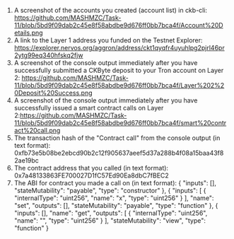 1. A screenshot of the accounts you created (account list) in ckb-cli: https://github.com/MASHMZC/Task-11/blob/5bd9f09dab2c45e8f58abdbe9d676ff0bb7bca4f/Account%20Details.png
2. A link to the Layer 1 address you funded on the Testnet Explorer: https://explorer.nervos.org/aggron/address/ckt1qyqfr4uyuhlpg2pjrl46pr2ytg99eq340hfskq2fjw
3. A screenshot of the console output immediately after you have successfully submitted a CKByte deposit to your Tron account on Layer 2: https://github.com/MASHMZC/Task-11/blob/5bd9f09dab2c45e8f58abdbe9d676ff0bb7bca4f/Layer%202%20Deposit%20Success.png
4. A screenshot of the console output immediately after you have successfully issued a smart contract calls on Layer 2:https://github.com/MASHMZC/Task-11/blob/5bd9f09dab2c45e8f58abdbe9d676ff0bb7bca4f/smart%20contract%20call.png
5. The transaction hash of the "Contract call" from the console output (in text format): 0xfb73e5b08be2ebcd90b2c12f905637aeef5d37a288b4f08a15baa43f82ae19bc
6. The contract address that you called (in text format): 0x7a48133863FE700027D1fC57Ed90Ea8dbC7fBEC2
7. The ABI for contract you made a call on (in text format):
 {
      "inputs": [],
      "stateMutability": "payable",
      "type": "constructor"
    },
    {
      "inputs": [
        {
          "internalType": "uint256",
          "name": "x",
          "type": "uint256"
        }
      ],
      "name": "set",
      "outputs": [],
      "stateMutability": "payable",
      "type": "function"
    },
    {
      "inputs": [],
      "name": "get",
      "outputs": [
        {
          "internalType": "uint256",
          "name": "",
          "type": "uint256"
        }
      ],
      "stateMutability": "view",
      "type": "function"
    }
